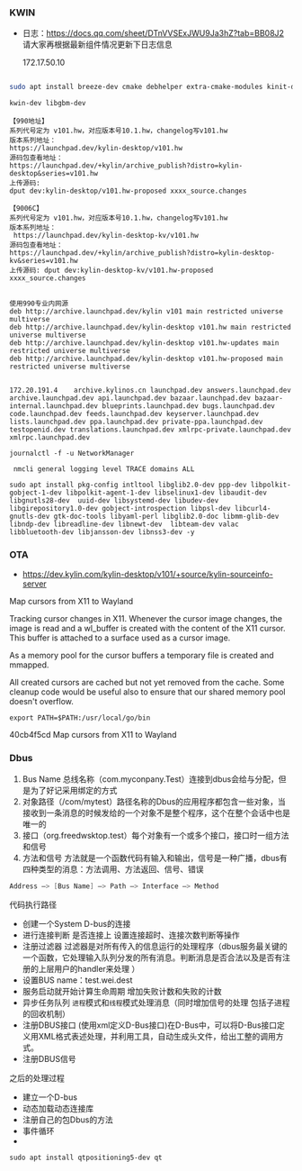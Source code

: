  	

### KWIN

- 日志：https://docs.qq.com/sheet/DTnVVSExJWU9Ja3hZ?tab=BB08J2   请大家再根据最新组件情况更新下日志信息

  172.17.50.10





```sh

sudo apt install breeze-dev cmake debhelper extra-cmake-modules kinit-dev kscreenlocker-dev libcap-dev libdrm-dev libegl1-mesa-dev libepoxy-dev libfontconfig1-dev libfreetype6-dev  libice-dev libinput-dev libkdecorations2-dev libkf5activities-dev libkf5completion-dev libkf5config-dev libkf5configwidgets-dev libkf5coreaddons-dev libkf5crash-dev libkf5declarative-dev libkf5doctools-dev libkf5globalaccel-dev libkf5i18n-dev libkf5iconthemes-dev libkf5idletime-dev libkf5kcmutils-dev libkf5kio-dev libkf5newstuff-dev libkf5notifications-dev  libkf5package-dev libkf5plasma-dev libkf5service-dev libkf5textwidgets-dev libkf5widgetsaddons-dev libkf5windowsystem-dev libkf5xmlgui-dev libqt5sensors5-dev libqt5x11extras5-dev libsm-dev libudev-dev libwayland-dev libx11-xcb-dev libxcb-composite0-dev libxcb-cursor-dev libxcb-damage0-dev libxcb-glx0-dev libxcb-icccm4-dev libxcb-image0-dev libxcb-keysyms1-dev libxcb-randr0-dev libxcb-render0-dev libxcb-shape0-dev libxcb-shm0-dev libxcb-sync-dev libxcb-util-dev libxcb-xfixes0-dev libxcb-xtest0-dev libxcb1-dev libxcursor-dev libxi-dev libxkbcommon-dev pkg-config pkg-kde-tools qtbase5-dev qtbase5-private-dev qtdeclarative5-dev qtscript5-dev qttools5-dev libgsettings-qt-dev  libkf5wayland-dev

kwin-dev libgbm-dev 
```



```
【990地址】
系列代号定为 v101.hw，对应版本号10.1.hw，changelog写v101.hw
版本系列地址：
https://launchpad.dev/kylin-desktop/v101.hw
源码包查看地址：
https://launchpad.dev/+kylin/archive_publish?distro=kylin-desktop&series=v101.hw
上传源码: 
dput dev:kylin-desktop/v101.hw-proposed xxxx_source.changes

【9006C】
系列代号定为 v101.hw，对应版本号10.1.hw，changelog写v101.hw
版本系列地址：
 https://launchpad.dev/kylin-desktop-kv/v101.hw
源码包查看地址：
https://launchpad.dev/+kylin/archive_publish?distro=kylin-desktop-kv&series=v101.hw
上传源码: dput dev:kylin-desktop-kv/v101.hw-proposed xxxx_source.changes


```





```
使用990专业内网源
deb http://archive.launchpad.dev/kylin v101 main restricted universe multiverse
deb http://archive.launchpad.dev/kylin-desktop v101.hw main restricted universe multiverse
deb http://archive.launchpad.dev/kylin-desktop v101.hw-updates main restricted universe multiverse
deb http://archive.launchpad.dev/kylin-desktop v101.hw-proposed main restricted universe multiverse


172.20.191.4    archive.kylinos.cn launchpad.dev answers.launchpad.dev archive.launchpad.dev api.launchpad.dev bazaar.launchpad.dev bazaar-internal.launchpad.dev blueprints.launchpad.dev bugs.launchpad.dev code.launchpad.dev feeds.launchpad.dev keyserver.launchpad.dev lists.launchpad.dev ppa.launchpad.dev private-ppa.launchpad.dev testopenid.dev translations.launchpad.dev xmlrpc-private.launchpad.dev xmlrpc.launchpad.dev

```



```
journalctl -f -u NetworkManager

 nmcli general logging level TRACE domains ALL
```

```
sudo apt install pkg-config intltool libglib2.0-dev ppp-dev libpolkit-gobject-1-dev libpolkit-agent-1-dev libselinux1-dev libaudit-dev libgnutls28-dev  uuid-dev libsystemd-dev libudev-dev libgirepository1.0-dev gobject-introspection libpsl-dev libcurl4-gnutls-dev gtk-doc-tools libyaml-perl libglib2.0-doc libmm-glib-dev   libndp-dev libreadline-dev libnewt-dev  libteam-dev valac libbluetooth-dev libjansson-dev libnss3-dev -y
```



### OTA

- https://dev.kylin.com/kylin-desktop/v101/+source/kylin-sourceinfo-server

Map cursors from X11 to Wayland

Tracking cursor changes in X11. Whenever the cursor image changes, the
image is read and a wl_buffer is created with the content of the X11
cursor. This buffer is attached to a surface used as a cursor image.

As a memory pool for the cursor buffers a temporary file is created and
mmapped.

All created cursors are cached but not yet removed from the cache. Some
cleanup code would be useful also to ensure that our shared memory pool
doesn't overflow.



```export PATH=$PATH:/usr/local/go/bin
export PATH=$PATH:/usr/local/go/bin
```

40cb4f5cd Map cursors from X11 to Wayland



### Dbus

1. Bus Name 总线名称（com.myconpany.Test）连接到dbus会给与分配，但是为了好记采用绑定的方式
2. 对象路径（/com/mytest）路径名称的Dbus的应用程序都包含一些对象，当接收到一条消息的时候发给的一个对象不是整个程序，这个在整个会话中也是唯一的
3. 接口（org.freedwsktop.test）每个对象有一个或多个接口，接口时一组方法和信号
4. 方法和信号 方法就是一个函数代码有输入和输出，信号是一种广播，dbus有四种类型的消息：方法调用、方法返回、信号、错误

```c
Address –> [Bus Name] –> Path –> Interface –> Method
```



代码执行路径

- 创建一个System D-bus的连接
- 进行连接判断 是否连接上 设置连接超时、连接次数判断等操作
- 注册过滤器 过滤器是对所有传入的信息运行的处理程序（dbus服务最关键的一个函数，它处理输入队列分发的所有消息。判断消息是否合法以及是否有注册的上层用户的handler来处理 ）
- 设置BUS name：test.wei.dest
- 服务启动就开始计算生命周期 增加失败计数和失败的计数
- 异步任务队列 `进程`模式和`线程`模式处理消息（同时增加信号的处理 包括子进程的回收机制）
- 注册DBUS接口 (使用xml定义D-Bus接口)在D-Bus中，可以将D-Bus接口定义用XML格式表述处理，并利用工具，自动生成头文件，给出工整的调用方式。
- 注册DBUS信号



之后的处理过程

- 建立一个D-bus
- 动态加载动态连接库
- 注册自己的包Dbus的方法
- 事件循环
- 





```
sudo apt install qtpositioning5-dev qt
```













